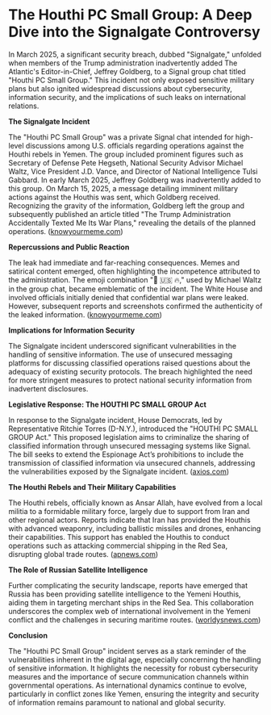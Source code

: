 # The Houthi PC Small Group: A Deep Dive into the Signalgate Controversy

In March 2025, a significant security breach, dubbed "Signalgate," unfolded when members of the Trump administration inadvertently added The Atlantic's Editor-in-Chief, Jeffrey Goldberg, to a Signal group chat titled "Houthi PC Small Group." This incident not only exposed sensitive military plans but also ignited widespread discussions about cybersecurity, information security, and the implications of such leaks on international relations.

**The Signalgate Incident**

The "Houthi PC Small Group" was a private Signal chat intended for high-level discussions among U.S. officials regarding operations against the Houthi rebels in Yemen. The group included prominent figures such as Secretary of Defense Pete Hegseth, National Security Advisor Michael Waltz, Vice President J.D. Vance, and Director of National Intelligence Tulsi Gabbard. In early March 2025, Jeffrey Goldberg was inadvertently added to this group. On March 15, 2025, a message detailing imminent military actions against the Houthis was sent, which Goldberg received. Recognizing the gravity of the information, Goldberg left the group and subsequently published an article titled "The Trump Administration Accidentally Texted Me Its War Plans," revealing the details of the planned operations. ([knowyourmeme.com](https://knowyourmeme.com/memes/events/signalgate-pete-hegseths-houthi-pc-small-group?utm_source=openai))

**Repercussions and Public Reaction**

The leak had immediate and far-reaching consequences. Memes and satirical content emerged, often highlighting the incompetence attributed to the administration. The emoji combination "👊 🇺🇸 🔥," used by Michael Waltz in the group chat, became emblematic of the incident. The White House and involved officials initially denied that confidential war plans were leaked. However, subsequent reports and screenshots confirmed the authenticity of the leaked information. ([knowyourmeme.com](https://knowyourmeme.com/memes/events/signalgate-pete-hegseths-houthi-pc-small-group?utm_source=openai))

**Implications for Information Security**

The Signalgate incident underscored significant vulnerabilities in the handling of sensitive information. The use of unsecured messaging platforms for discussing classified operations raised questions about the adequacy of existing security protocols. The breach highlighted the need for more stringent measures to protect national security information from inadvertent disclosures.

**Legislative Response: The HOUTHI PC SMALL GROUP Act**

In response to the Signalgate incident, House Democrats, led by Representative Ritchie Torres (D-N.Y.), introduced the "HOUTHI PC SMALL GROUP Act." This proposed legislation aims to criminalize the sharing of classified information through unsecured messaging systems like Signal. The bill seeks to extend the Espionage Act’s prohibitions to include the transmission of classified information via unsecured channels, addressing the vulnerabilities exposed by the Signalgate incident. ([axios.com](https://www.axios.com/2025/03/26/houthi-small-group-act-house-democrat-signal?utm_source=openai))

**The Houthi Rebels and Their Military Capabilities**

The Houthi rebels, officially known as Ansar Allah, have evolved from a local militia to a formidable military force, largely due to support from Iran and other regional actors. Reports indicate that Iran has provided the Houthis with advanced weaponry, including ballistic missiles and drones, enhancing their capabilities. This support has enabled the Houthis to conduct operations such as attacking commercial shipping in the Red Sea, disrupting global trade routes. ([apnews.com](https://apnews.com/article/2368b285b8872d08008998cbb8453a2a?utm_source=openai))

**The Role of Russian Satellite Intelligence**

Further complicating the security landscape, reports have emerged that Russia has been providing satellite intelligence to the Yemeni Houthis, aiding them in targeting merchant ships in the Red Sea. This collaboration underscores the complex web of international involvement in the Yemeni conflict and the challenges in securing maritime routes. ([worldysnews.com](https://www.worldysnews.com/russia-has-been-offering-satellite-tv-for-pc-information-to-the-yemeni-houthis-on-their-moves-on-service-provider-ships/?utm_source=openai))

**Conclusion**

The "Houthi PC Small Group" incident serves as a stark reminder of the vulnerabilities inherent in the digital age, especially concerning the handling of sensitive information. It highlights the necessity for robust cybersecurity measures and the importance of secure communication channels within governmental operations. As international dynamics continue to evolve, particularly in conflict zones like Yemen, ensuring the integrity and security of information remains paramount to national and global security.